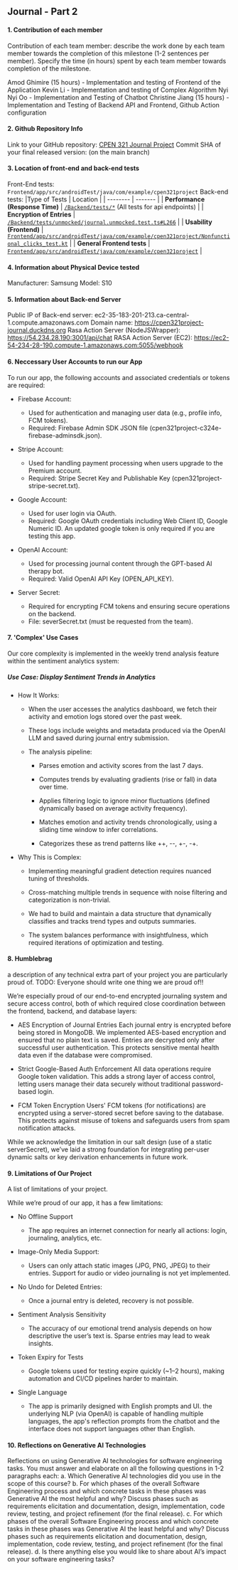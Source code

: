 ## Journal - Part 2

#### 1. Contribution of each member
Contribution of each team member: describe the work done by each team member towards the
completion of this milestone (1-2 sentences per member). Specify the time (in hours) spent by each
team member towards completion of the milestone.

Amod Ghimire (15 hours) - Implementation and testing of Frontend of the Application
Kevin Li - Implementation and testing of Complex Algorithm 
Nyi Nyi Oo - Implementation and Testing of Chatbot
Christine Jiang (15 hours) - Implementation and Testing of Backend API and Frontend, Github Action configuration


#### 2. Github Repository Info
Link to your GitHub repository: [CPEN 321 Journal Project](https://github.com/CPEN321APKGenerators/CPEN321Project)
Commit SHA of your final released version: (on the main branch)



#### 3. Location of front-end and back-end tests
Front-End tests: `Frontend/app/src/androidTest/java/com/example/cpen321project`
Back-end tests: 
|Type of Tests | Location |
| -------- | ------- |
| **Performance (Response Time)**   | [`/Backend/tests/*`](https://github.com/CPEN321APKGenerators/CPEN321Project/tree/main/Backend/tests) (All tests for api endpoints)    |
| **Encryption of Entries** | [`/Backend/tests/unmocked/journal.unmocked.test.ts#L266`](https://github.com/CPEN321APKGenerators/CPEN321Project/blob/main/Backend/tests/unmocked/journal.unmocked.test.ts)       |
| **Usability (Frontend)**    | [`Frontend/app/src/androidTest/java/com/example/cpen321project/Nonfunctional_clicks_test.kt`](https://github.com/CPEN321APKGenerators/CPEN321Project/blob/main/Frontend/app/src/androidTest/java/com/example/cpen321project/Nonfunctional_clicks_test.kt)    |
| **General Frontend tests**    | [`Frontend/app/src/androidTest/java/com/example/cpen321project`](https://github.com/CPEN321APKGenerators/CPEN321Project/tree/main/Frontend/app/src/androidTest/java/com/example/cpen321project)    |


#### 4. Information about Physical Device tested
Manufacturer: Samsung
Model: S10


#### 5. Information about Back-end Server
Public IP of Back-end server: ec2-35-183-201-213.ca-central-1.compute.amazonaws.com
Domain name: https://cpen321project-journal.duckdns.org
Rasa Action Server (NodeJSWrapper): https://54.234.28.190:3001/api/chat
RASA Action Server (EC2): https://ec2-54-234-28-190.compute-1.amazonaws.com:5055/webhook



#### 6. Neccessary User Accounts to run our App
To run our app, the following accounts and associated credentials or tokens are required:

- Firebase Account:
    - Used for authentication and managing user data (e.g., profile info, FCM tokens).
    - Required: Firebase Admin SDK JSON file (cpen321project-c324e-firebase-adminsdk.json).

- Stripe Account:
    - Used for handling payment processing when users upgrade to the Premium account.
    - Required: Stripe Secret Key and Publishable Key (cpen321project-stripe-secret.txt).

- Google Account:
    - Used for user login via OAuth.
    - Required: Google OAuth credentials including Web Client ID, Google Numeric ID. An updated google token is only required if you are testing this app.

- OpenAI Account:
    - Used for processing journal content through the GPT-based AI therapy bot.
    - Required: Valid OpenAI API Key (OPEN_API_KEY).

- Server Secret:
    - Required for encrypting FCM tokens and ensuring secure operations on the backend.
    - File: severSecret.txt (must be requested from the team).


#### 7. 'Complex' Use Cases
Our core complexity is implemented in the weekly trend analysis feature within the sentiment analytics system:

##### Use Case: Display Sentiment Trends in Analytics

- How It Works:
    - When the user accesses the analytics dashboard, we fetch their activity and emotion logs stored over the past week.

    - These logs include weights and metadata produced via the OpenAI LLM and saved during journal entry submission.

    - The analysis pipeline:
        - Parses emotion and activity scores from the last 7 days.

        - Computes trends by evaluating gradients (rise or fall) in data over time.

        - Applies filtering logic to ignore minor fluctuations (defined dynamically based on average activity frequency).

        - Matches emotion and activity trends chronologically, using a sliding time window to infer correlations.

        - Categorizes these as trend patterns like ++, --, +-, -+.

- Why This is Complex:
    - Implementing meaningful gradient detection requires nuanced tuning of thresholds.

    - Cross-matching multiple trends in sequence with noise filtering and categorization is non-trivial.

    - We had to build and maintain a data structure that dynamically classifies and tracks trend types and outputs summaries.

    - The system balances performance with insightfulness, which required iterations of optimization and testing.




#### 8. Humblebrag
a description of any technical extra part of your project you are particularly proud of.
TODO: Everyone should write one thing we are proud of!!

We’re especially proud of our end-to-end encrypted journaling system and secure access control, both of which required close coordination between the frontend, backend, and database layers:

- AES Encryption of Journal Entries
Each journal entry is encrypted before being stored in MongoDB. We implemented AES-based encryption and ensured that no plain text is saved. Entries are decrypted only after successful user authentication. This protects sensitive mental health data even if the database were compromised.

- Strict Google-Based Auth Enforcement
All data operations require Google token validation. This adds a strong layer of access control, letting users manage their data securely without traditional password-based login.

- FCM Token Encryption
Users' FCM tokens (for notifications) are encrypted using a server-stored secret before saving to the database. This protects against misuse of tokens and safeguards users from spam notification attacks.

While we acknowledge the limitation in our salt design (use of a static serverSecret), we’ve laid a strong foundation for integrating per-user dynamic salts or key derivation enhancements in future work.


#### 9. Limitations of Our Project
A list of limitations of your project.

While we’re proud of our app, it has a few limitations:

- No Offline Support
    - The app requires an internet connection for nearly all actions: login, journaling, analytics, etc.

- Image-Only Media Support:
    - Users can only attach static images (JPG, PNG, JPEG) to their entries. Support for audio or video journaling is not yet implemented.

- No Undo for Deleted Entries:
    - Once a journal entry is deleted, recovery is not possible.

- Sentiment Analysis Sensitivity
    - The accuracy of our emotional trend analysis depends on how descriptive the user’s text is. Sparse entries may lead to weak insights.

- Token Expiry for Tests
    - Google tokens used for testing expire quickly (~1–2 hours), making automation and CI/CD pipelines harder to maintain.

- Single Language
    - The app is primarily designed with English prompts and UI. the underlying NLP (via OpenAI) is capable of handling multiple languages, the app's reflection prompts from the chatbot and the interface does not support languages other than English.

#### 10. Reflections on Generative AI Technologies
Reflections on using Generative AI technologies for software engineering tasks. You must answer
and elaborate on all the following questions in 1-2 paragraphs each:
    a. Which Generative AI technologies did you use in the scope of this course?
    b. For which phases of the overall Software Engineering process and which concrete tasks
    in these phases was Generative AI the most helpful and why? Discuss phases such as
    requirements elicitation and documentation, design, implementation, code review, testing,
    and project refinement (for the final release).
    c. For which phases of the overall Software Engineering process and which concrete tasks
    in these phases was Generative AI the least helpful and why? Discuss phases such as
    requirements elicitation and documentation, design, implementation, code review, testing,
    and project refinement (for the final release).
    d. Is there anything else you would like to share about AI’s impact on your software
    engineering tasks?
